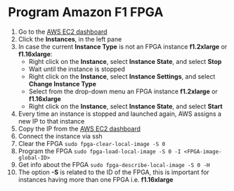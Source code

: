 # Program Amazon F1 FPGA

1. Go to the [AWS EC2 dashboard](https://console.aws.amazon.com/ec2)
2. Click the **Instances**, in the left pane
3. In case the current **Instance Type** is not an FPGA instance **f1.2xlarge** or **f1.16xlarge**:
    * Right click on the **Instance**, select **Instance State**, and select **Stop**
    * Wait until the instance is stopped
    * Right click on the **Instance**, select **Instance Settings**, and select **Change Instance Type**
    * Select from the drop-down menu an FPGA instance **f1.2xlarge** or **f1.16xlarge**
    * Right click on the **Instance**, select **Instance State**, and select **Start**
4. Every time an instance is stopped and launched again, AWS assigns a new IP to that instance
5. Copy the IP from the [AWS EC2 dashboard](https://console.aws.amazon.com/ec2)
6. Connect the instance via ssh
7. Clear the FPGA `sudo fpga-clear-local-image -S 0`
8. Program the FPGA `sudo fpga-load-local-image -S 0 -I <FPGA-image-global-ID>`
9. Get info about the FPGA `sudo fpga-describe-local-image -S 0 -H`
10. The option **-S** is related to the ID of the FPGA, this is important for instances having more than
one FPGA i.e. **f1.16xlarge**
